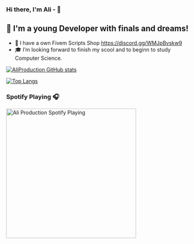 ### Hi there, I'm Ali -  👋



## 📌 I'm a young Developer with finals and dreams!

- 📌 I have a own Fivem Scripts Shop https://discord.gg/WMJpBvskw9
- 🎓  I’m looking forward to finish my scool and to beginn to study Computer Science.

[![AliProduction GitHub stats](https://github-readme-stats.vercel.app/api?username=AliProduction&show_icons=true&theme=radical)](https://github.com/AliProduction/github-readme-stats)

[![Top Langs](https://github-readme-stats.vercel.app/api/top-langs/?username=AliProduction&layout=compact&theme=radical)](https://github.com/AliProduction/github-readme-stats)

### Spotify Playing 🎧

[<img src="https://tenor.com/view/unravel-funny-vedo-funny-vedo-unravel-funny-vedo-gif-23098522" alt="Ali Production Spotify Playing" width="350" />](https://open.spotify.com/user/627z3uvjfs2dd86zid5w46mnr)




